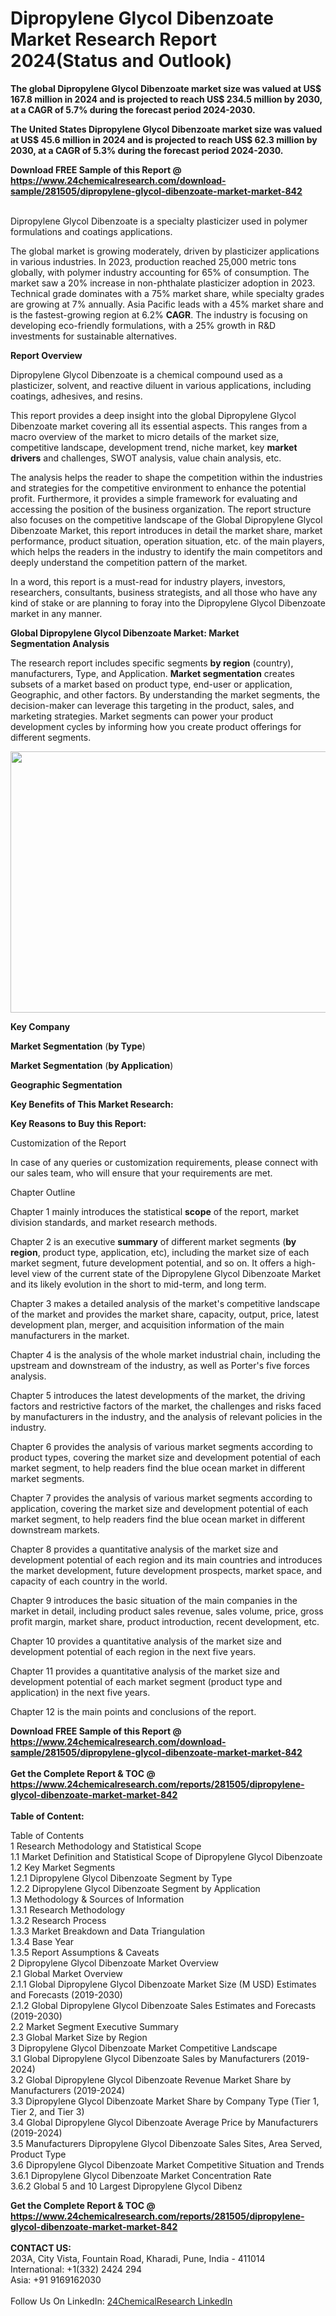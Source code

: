 <h1>Dipropylene Glycol Dibenzoate Market Research Report 2024(Status and Outlook)</h1><p><strong>The global Dipropylene Glycol Dibenzoate market size was valued at US$ 167.8 million in 2024 and is projected to reach US$ 234.5 million by 2030, at a CAGR of 5.7% during the forecast period 2024-2030.</strong></p><p>
</p><p><strong>The United States Dipropylene Glycol Dibenzoate market size was valued at US$ 45.6 million in 2024 and is projected to reach US$ 62.3 million by 2030, at a CAGR of 5.3% during the forecast period 2024-2030.</strong></p><div><b>Download FREE Sample of this Report @ 
            <a href="https://www.24chemicalresearch.com/download-sample/281505/dipropylene-glycol-dibenzoate-market-market-842">
            https://www.24chemicalresearch.com/download-sample/281505/dipropylene-glycol-dibenzoate-market-market-842</a></b></div><br><p>
</p><p>Dipropylene Glycol Dibenzoate is a specialty plasticizer used in polymer formulations and coatings applications.</p><p>
</p><p>The global market is growing moderately, driven by plasticizer applications in various industries. In 2023, production reached 25,000 metric tons globally, with polymer industry accounting for 65% of consumption. The market saw a 20% increase in non-phthalate plasticizer adoption in 2023. Technical grade dominates with a 75% market share, while specialty grades are growing at 7% annually. Asia Pacific leads with a 45% market share and is the fastest-growing region at 6.2% <strong>CAGR</strong>. The industry is focusing on developing eco-friendly formulations, with a 25% growth in R&amp;D investments for sustainable alternatives.</p><p>
</p><p><strong>Report Overview</strong></p><p>
</p><p></p><p>
</p><p>Dipropylene Glycol Dibenzoate is a chemical compound used as a plasticizer, solvent, and reactive diluent in various applications, including coatings, adhesives, and resins.</p><p>
</p><p>This report provides a deep insight into the global Dipropylene Glycol Dibenzoate market covering all its essential aspects. This ranges from a macro overview of the market to micro details of the market size, competitive landscape, development trend, niche market, key <strong>market drivers</strong> and challenges, SWOT analysis, value chain analysis, etc.</p><p>
</p><p>The analysis helps the reader to shape the competition within the industries and strategies for the competitive environment to enhance the potential profit. Furthermore, it provides a simple framework for evaluating and accessing the position of the business organization. The report structure also focuses on the competitive landscape of the Global Dipropylene Glycol Dibenzoate Market, this report introduces in detail the market share, market performance, product situation, operation situation, etc. of the main players, which helps the readers in the industry to identify the main competitors and deeply understand the competition pattern of the market.</p><p>
</p><p>In a word, this report is a must-read for industry players, investors, researchers, consultants, business strategists, and all those who have any kind of stake or are planning to foray into the Dipropylene Glycol Dibenzoate market in any manner.</p><p>
</p><p><strong>Global Dipropylene Glycol Dibenzoate Market: Market Segmentation Analysis</strong></p><p>
</p><p>The research report includes specific segments <strong>by region</strong> (country), manufacturers, Type, and Application. <strong>Market segmentation</strong> creates subsets of a market based on product type, end-user or application, Geographic, and other factors. By understanding the market segments, the decision-maker can leverage this targeting in the product, sales, and marketing strategies. Market segments can power your product development cycles by informing how you create product offerings for different segments.</p><p>
</p><p><img alt="" src="https://24chemicalresearch.com/assets/report-images/DipropyleneGlycolDibenzoate.png" style="height:418px; width:731px"></p><p>
</p><p><strong>Key Company</strong></p><p>
</p><p>
</p><p><strong>Market Segmentation</strong> (<strong>by Type</strong>)</p><p>
</p><p>
</p><p><strong>Market Segmentation</strong> (<strong>by Application</strong>)</p><p>
</p><p>
</p><p><strong>Geographic Segmentation</strong></p><p>
</p><p>
</p><p><strong>Key Benefits of This Market Research:</strong></p><p>
</p><p>
</p><p><strong>Key Reasons to Buy this Report:</strong></p><p>
</p><p>
</p><p>Customization of the Report</p><p>
</p><p>In case of any queries or customization requirements, please connect with our sales team, who will ensure that your requirements are met.</p><p>
</p><p>Chapter Outline</p><p>
</p><p>Chapter 1 mainly introduces the statistical <strong>scope</strong> of the report, market division standards, and market research methods.</p><p>
</p><p>Chapter 2 is an executive <strong>summary</strong> of different market segments (<strong>by region</strong>, product type, application, etc), including the market size of each market segment, future development potential, and so on. It offers a high-level view of the current state of the Dipropylene Glycol Dibenzoate Market and its likely evolution in the short to mid-term, and long term.</p><p>
</p><p>Chapter 3 makes a detailed analysis of the market's competitive landscape of the market and provides the market share, capacity, output, price, latest development plan, merger, and acquisition information of the main manufacturers in the market.</p><p>
</p><p>Chapter 4 is the analysis of the whole market industrial chain, including the upstream and downstream of the industry, as well as Porter's five forces analysis.</p><p>
</p><p>Chapter 5 introduces the latest developments of the market, the driving factors and restrictive factors of the market, the challenges and risks faced by manufacturers in the industry, and the analysis of relevant policies in the industry.</p><p>
</p><p>Chapter 6 provides the analysis of various market segments according to product types, covering the market size and development potential of each market segment, to help readers find the blue ocean market in different market segments.</p><p>
</p><p>Chapter 7 provides the analysis of various market segments according to application, covering the market size and development potential of each market segment, to help readers find the blue ocean market in different downstream markets.</p><p>
</p><p>Chapter 8 provides a quantitative analysis of the market size and development potential of each region and its main countries and introduces the market development, future development prospects, market space, and capacity of each country in the world.</p><p>
</p><p>Chapter 9 introduces the basic situation of the main companies in the market in detail, including product sales revenue, sales volume, price, gross profit margin, market share, product introduction, recent development, etc.</p><p>
</p><p>Chapter 10 provides a quantitative analysis of the market size and development potential of each region in the next five years.</p><p>
</p><p>Chapter 11 provides a quantitative analysis of the market size and development potential of each market segment (product type and application) in the next five years.</p><p>
</p><p>Chapter 12 is the main points and conclusions of the report.</p><div><b>Download FREE Sample of this Report @ 
            <a href="https://www.24chemicalresearch.com/download-sample/281505/dipropylene-glycol-dibenzoate-market-market-842">
            https://www.24chemicalresearch.com/download-sample/281505/dipropylene-glycol-dibenzoate-market-market-842</a></b></div><br><div><b>Get the Complete Report & TOC @ 
            <a href="https://www.24chemicalresearch.com/reports/281505/dipropylene-glycol-dibenzoate-market-market-842">
            https://www.24chemicalresearch.com/reports/281505/dipropylene-glycol-dibenzoate-market-market-842</a></b></div><br>
            <b>Table of Content:</b><p>Table of Contents<br />
 1 Research Methodology and Statistical Scope<br />
 1.1 Market Definition and Statistical Scope of Dipropylene Glycol Dibenzoate<br />
 1.2 Key Market Segments<br />
 1.2.1 Dipropylene Glycol Dibenzoate Segment by Type<br />
 1.2.2 Dipropylene Glycol Dibenzoate Segment by Application<br />
 1.3 Methodology & Sources of Information<br />
 1.3.1 Research Methodology<br />
 1.3.2 Research Process<br />
 1.3.3 Market Breakdown and Data Triangulation<br />
 1.3.4 Base Year<br />
 1.3.5 Report Assumptions & Caveats<br />
 2 Dipropylene Glycol Dibenzoate Market Overview<br />
 2.1 Global Market Overview<br />
 2.1.1 Global Dipropylene Glycol Dibenzoate Market Size (M USD) Estimates and Forecasts (2019-2030)<br />
 2.1.2 Global Dipropylene Glycol Dibenzoate Sales Estimates and Forecasts (2019-2030)<br />
 2.2 Market Segment Executive Summary<br />
 2.3 Global Market Size by Region<br />
 3 Dipropylene Glycol Dibenzoate Market Competitive Landscape<br />
 3.1 Global Dipropylene Glycol Dibenzoate Sales by Manufacturers (2019-2024)<br />
 3.2 Global Dipropylene Glycol Dibenzoate Revenue Market Share by Manufacturers (2019-2024)<br />
 3.3 Dipropylene Glycol Dibenzoate Market Share by Company Type (Tier 1, Tier 2, and Tier 3)<br />
 3.4 Global Dipropylene Glycol Dibenzoate Average Price by Manufacturers (2019-2024)<br />
 3.5 Manufacturers Dipropylene Glycol Dibenzoate Sales Sites, Area Served, Product Type<br />
 3.6 Dipropylene Glycol Dibenzoate Market Competitive Situation and Trends<br />
 3.6.1 Dipropylene Glycol Dibenzoate Market Concentration Rate<br />
 3.6.2 Global 5 and 10 Largest Dipropylene Glycol Dibenz</p><div><b>Get the Complete Report & TOC @ 
            <a href="https://www.24chemicalresearch.com/reports/281505/dipropylene-glycol-dibenzoate-market-market-842">
            https://www.24chemicalresearch.com/reports/281505/dipropylene-glycol-dibenzoate-market-market-842</a></b></div><br><b>CONTACT US:</b><br>
            203A, City Vista, Fountain Road, Kharadi, Pune, India - 411014<br>
            International: +1(332) 2424 294<br>
            Asia: +91 9169162030 <br><br>
            Follow Us On LinkedIn: <a href="https://www.linkedin.com/company/24chemicalresearch/">24ChemicalResearch LinkedIn</a>